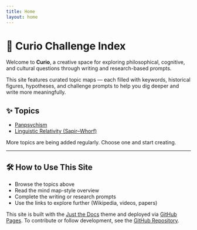 ```yaml
---
title: Home
layout: home
---
```


# 🧭 Curio Challenge Index

Welcome to **Curio**, a creative space for exploring philosophical, cognitive, and cultural questions through writing and research-based prompts.

This site features curated topic maps — each filled with keywords, historical figures, hypotheses, and challenge prompts to help you dig deeper and write more meaningfully.

## ✨ Topics

- [Panpsychism](panpsychism)
- [Linguistic Relativity (Sapir–Whorf)](sapir-whorf)

More topics are being added regularly. Choose one and start creating.

---

## 🛠️ How to Use This Site

- Browse the topics above
- Read the mind map-style overview
- Complete the writing or research prompts
- Use the links to explore further (Wikipedia, videos, papers)

This site is built with the [Just the Docs] theme and deployed via [GitHub Pages]. To contribute or follow development, see the [GitHub Repository](https://github.com/GrumpsCat/curioapp).

[Just the Docs]: https://just-the-docs.github.io/just-the-docs/
[GitHub Pages]: https://pages.github.com/
